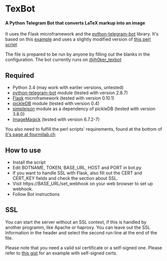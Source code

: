 # TexBot
#### A Python Telegram Bot that converts LaTeX markup into an image

It uses the Flask microframework and the [python-telegram-bot](https://github.com/leandrotoledo/python-telegram-bot) library. 
It's based on this [example](https://github.com/sooyhwang/Simple-Echo-Telegram-Bot) and uses a slightly modified version of [this perl script](http://www.fourmilab.ch/webtools/textogif/)

The file is prepared to be run by anyone by filling out the blanks in the configuration. The bot currently runs on [@jh0ker_texbot](https://telegram.me/jh0ker_texbot)

## Required
* Python 3.4 (may work with earlier versions, untested)
* [python-telegram-bot](https://github.com/leandrotoledo/python-telegram-bot) module (tested with version 2.8.7)
* [Flask](http://flask.pocoo.org/) microframework (tested with version 0.10.1)
* [pickleDB](https://pythonhosted.org/pickleDB/) module (tested with version 0.4)
* [simplejson](https://pypi.python.org/pypi/simplejson/) module as a dependency of pickleDB (tested with version 3.8.0)
* [ImageMagick](http://www.imagemagick.org/script/index.php) (tested with version 6.7.2-7)

You also need to fulfill the perl scripts' requirements, found at the bottom of [it's page at fourmilab.ch](http://www.fourmilab.ch/webtools/textogif/)

## How to use
* Install the script
* Edit BOTNAME, TOKEN, BASE_URL, HOST and PORT in bot.py
* If you want to handle SSL with Flask, also fill out the CERT and CERT_KEY fields and check the section about SSL.
* Visit https://BASE_URL/set_webhook on your web browser to set up webhook.
* Follow Bot instructions

## SSL
You can start the server without an SSL context, if this is handled by another programm, like Apache or haproxy. You can leave out the SSL Information in the header and select the second run-line at the end of the file. 

Please note that you need a valid ssl certificate or a self-signed one. Please refer to [this gist](https://gist.github.com/leandrotoledo/4e9362acdc5db33ae16c) for an example with self-signed certs.
